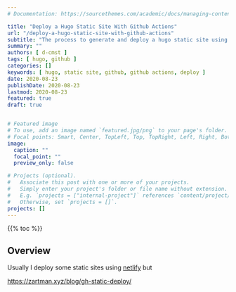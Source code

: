 ```yaml
---
# Documentation: https://sourcethemes.com/academic/docs/managing-content/

title: "Deploy a Hugo Static Site With Github Actions"
url: "/deploy-a-hugo-static-site-with-github-actions"
subtitle: "The process to generate and deploy a hugo static site using github actions"
summary: ""
authors: [ d-cmst ]
tags: [ hugo, github ]
categories: []
keywords: [ hugo, static site, github, github actions, deploy ]
date: 2020-08-23
publishDate: 2020-08-23
lastmod: 2020-08-23
featured: true
draft: true


# Featured image
# To use, add an image named `featured.jpg/png` to your page's folder.
# Focal points: Smart, Center, TopLeft, Top, TopRight, Left, Right, BottomLeft, Bottom, BottomRight.
image:
  caption: ""
  focal_point: ""
  preview_only: false

# Projects (optional).
#   Associate this post with one or more of your projects.
#   Simply enter your project's folder or file name without extension.
#   E.g. `projects = ["internal-project"]` references `content/project/deep-learning/index.md`.
#   Otherwise, set `projects = []`.
projects: []
---
```


{{% toc %}}

## Overview

Usually I deploy some static sites using [netlify](https://netlify.com) but

https://zartman.xyz/blog/gh-static-deploy/
